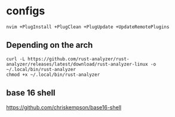 # configs

```
nvim +PlugInstall +PlugClean +PlugUpdate +UpdateRemotePlugins
```

## Depending on the arch

```
curl -L https://github.com/rust-analyzer/rust-analyzer/releases/latest/download/rust-analyzer-linux -o ~/.local/bin/rust-analyzer
chmod +x ~/.local/bin/rust-analyzer
```

## base 16 shell

https://github.com/chriskempson/base16-shell
